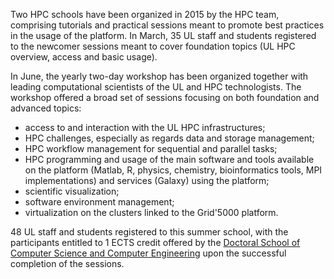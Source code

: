 Two HPC schools have been organized in 2015 by the HPC team, comprising
tutorials and practical sessions meant to promote best practices in the
usage of the platform.
In March, 35 UL staff and students registered to the newcomer sessions meant to cover
foundation topics (UL HPC overview, access and basic usage).

In June, the yearly two-day workshop has been organized together with leading computational scientists
of the UL and HPC technologists. The workshop offered a broad set of sessions focusing on both
foundation and advanced topics:

* access to and interaction with the UL HPC infrastructures;
* HPC challenges, especially as regards data and storage management;
* HPC workflow management for sequential and parallel tasks;
* HPC programming and usage of the main software and tools available on the platform
  (Matlab, R, physics, chemistry, bioinformatics tools, MPI implementations) and 
  services (Galaxy) using the platform;
* scientific visualization;
* software environment management;
* virtualization on the clusters linked to the Grid'5000 platform.

48 UL staff and students registered to this summer school, with the participants
entitled to 1 ECTS credit offered by the 
[Doctoral School of Computer Science and Computer Engineering](http://wwwen.uni.lu/formations/fstc/doctoral_school_of_computer_science_and_computer_engineering)
upon the successful completion of the sessions.
